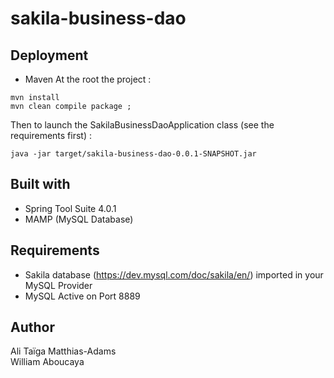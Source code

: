 # sakila-business-dao

## Deployment

* Maven
At the root the project :
```
mvn install
mvn clean compile package ;
```
Then to launch the SakilaBusinessDaoApplication class (see the requirements first) : 
```
java -jar target/sakila-business-dao-0.0.1-SNAPSHOT.jar
```

## Built with

* Spring Tool Suite 4.0.1
* MAMP (MySQL Database)

## Requirements

* Sakila database (https://dev.mysql.com/doc/sakila/en/) imported in your MySQL Provider
* MySQL Active on Port 8889

## Author

Ali Taïga Matthias-Adams  
William Aboucaya
